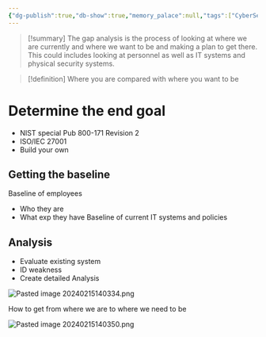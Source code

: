 ```yaml
---
{"dg-publish":true,"db-show":true,"memory_palace":null,"tags":["CyberSecurity","cybersec-profm","cybersec-sec-plus"],"template":"[[CyberSec Template]]","Summary":"The gap analysis is the process of looking at where we are currently and where we want to be and making a plan to get there. This could includes looking at personnel as well as IT systems and physical security systems.","YouTube_Link":"https://www.youtube.com/watch?v=cuTVyyS5C7M&list=PLG49S3nxzAnl4QDVqK-hOnoqcSKEIDDuv&index=6","permalink":"/600-coding/security/notes/cybersec-gap-analysis/","dgPassFrontmatter":true}
---
```


> [!summary] 
> The gap analysis is the process of looking at where we are currently and where we want to be and making a plan to get there. This could includes looking at personnel as well as IT systems and physical security systems. 


> [!definition] 
> Where you are compared with where you want to be


# Determine the end goal
- NIST special Pub 800-171 Revision 2
- ISO/IEC 27001
- Build your own

## Getting the baseline
Baseline of employees
- Who they are
- What exp they have 
Baseline of current IT systems and policies

## Analysis
- Evaluate existing system
- ID weakness
- Create detailed Analysis

![Pasted image 20240215140334.png](/img/user/104%20Attachments/Pasted%20image%2020240215140334.png)

How to get from where we are to where we need to be

![Pasted image 20240215140350.png](/img/user/104%20Attachments/Pasted%20image%2020240215140350.png)